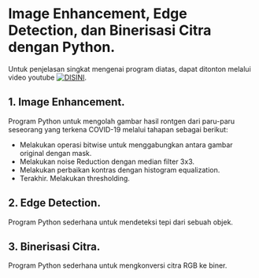 # Image Enhancement, Edge Detection, dan Binerisasi Citra dengan Python.

Untuk penjelasan singkat mengenai program diatas, dapat ditonton melalui video youtube [![DISINI](https://img.youtube.com/vi/sJbagx-Dnro/0.jpg)](https://www.youtube.com/watch?v=sJbagx-Dnro).

## 1. Image Enhancement.

Program Python untuk mengolah gambar hasil rontgen dari paru-paru seseorang yang terkena COVID-19 melalui tahapan sebagai berikut:

- Melakukan operasi bitwise untuk menggabungkan antara gambar original dengan mask.
- Melakukan noise Reduction dengan median filter 3x3.
- Melakukan perbaikan kontras dengan histogram equalization.
- Terakhir. Melakukan thresholding.

## 2. Edge Detection.

Program Python sederhana untuk mendeteksi tepi dari sebuah objek.

## 3. Binerisasi Citra.

Program Python sederhana untuk mengkonversi citra RGB ke biner.
